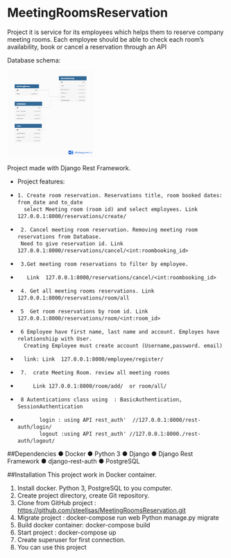 # MeetingRoomsReservation
Project it is service for its employees which helps them to reserve company
meeting rooms. Each employee should be able to check each
room’s availability, book or cancel a reservation through an API

 Database schema:

 <img height="200" src="https://github.com/steellsas/MeetingRoomsReservation/blob/main/Document/MeetingRoom%20reservations.png" width="200"/>  


Project made with Django Rest Framework. 
 * Project features: 

 *     1. Create room reservation. Reservations title, room booked dates: from_date and to_date
         select Meeting room (room id) and select employees. Link  127.0.0.1:8000/reservations/create/
 * 
        2. Cancel meeting room reservation. Removing meeting room reservations from Database.
        Need to give reservation id. Link  127.0.0.1:8000/reservations/cancel/<int:roombooking_id>
 *      3.Get meeting room reservations to filter by employee.
 *        Link  127.0.0.1:8000/reservations/cancel/<int:roombooking_id>
 *      4. Get all meeting rooms reservations. Link  127.0.0.1:8000/reservations/room/all
 *      5  Get room reservations by room id. Link  127.0.0.1:8000/reservations/room/<int:room_id>
 *      6 Employee have first name, last name and account. Employes have relationshiip with User.
         Creating Employee must create account (Username,password. email)
 *       link: Link  127.0.0.1:8000/employee/register/
 *      7.  crate Meeting Room. review all meeting rooms 
 *          Link 127.0.0.1:8000/room/add/  or room/all/
 *      8 Autentications class using  : BasicAuthentication, SessionAuthentication
 *            login : using API rest_auth'  //127.0.0.1:8000/rest-auth/login/
              logout :using API rest_auth' //127.0.0.1:8000./rest-auth/logout/
        
##Dependencies
● Docker 
● Python 3
● Django
● Django Rest Framework
● django-rest-auth
● PostgreSQL

##Installation
This project work in Docker container. 
  1. Install docker. Python 3, PostgreSQL to you computer.
  2. Create project directory, create Git repository. 
  3. Clone from GitHub  project : https://github.com/steellsas/MeetingRoomsReservation.git
  4. Migrate project : docker-compose run web Python manage.py migrate
  5. Build docker container: docker-compose build
  6. Start project : docker-compose up
  7. Create superuser for first connection.
  8. You can use this project


